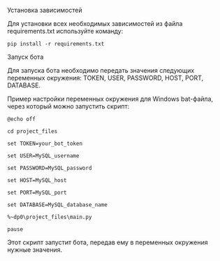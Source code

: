 Установка зависимостей

Для установки всех необходимых зависимостей из файла requirements.txt используйте команду: 

    pip install -r requirements.txt


Запуск бота

Для запуска бота необходимо передать значения следующих переменных окружения: TOKEN, USER, PASSWORD, HOST, PORT, DATABASE.

Пример настройки переменных окружения для Windows bat-файла, через который можно запустить скрипт:

    @echo off

    cd project_files

    set TOKEN=your_bot_token

    set USER=MySQL_username

    set PASSWORD=MySQL_password

    set HOST=MySQL_host

    set PORT=MySQL_port

    set DATABASE=MySQL_database_name

    %~dp0\project_files\main.py

    pause

Этот скрипт запустит бота, передав ему в переменных окружения нужные значения.
